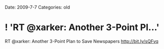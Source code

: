 Date: 2009-7-7
Categories: old

# ! 'RT @xarker: Another 3-Point Pl...'

RT @xarker: Another 3-Point Plan to Save Newspapers <a href="http://bit.ly/sQFvq" rel="nofollow">http://bit.ly/sQFvq</a>
